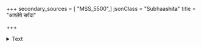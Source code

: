 +++
secondary_sources = [ "MSS_5500",]
jsonClass = "Subhaashita"
title = "आश्लेषे सर्वदा"

+++

<details><summary>Text</summary>

आश्लेषे सर्वदा पत्युः सतृष्णेवान्तरात्मना।  
अर्धनारीश्वरतनौ गौरीवृत्तं समीहते॥
</details>
